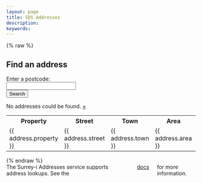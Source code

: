 ```yaml
---
layout: page
title: SDS Addresses
description: 
keywords: 
---
```


{% raw %}
<section ng-app="addressesApp" class="addresses-app">
  <div ng-controller="AddressesController as ctl">
    <h2>Find an address</h2>
    <form ng-submit="addressSearch(item, $event)" class="addresses-form">
      <label>Enter a postcode:</label>
      <div class="input-group row">
        <div class="columns large-9">
          <div class="row collapse">
            <div class="columns small-9">
              <input type="text" name="address_search" ng-model="addresses.search"/>
            </div>
            <div class="columns small-3">
              <button class="button postfix" ng-click="addressSearch(item, $event)">Search</button>
            </div>
          </div>
        </div>
      </div>
    </form>
    <div ng-cloak>
      <div class="columns large-9">
        <div ng-show="addresses.isShowMessage" data-alert class="alert-box warning round">
          No addresses could be found.
          <a href="#" class="close">&times;</a>
        </div>
      </div>
      <table ng-show="addresses.data.length > 0">
        <tr>
          <th>Property</th>
          <th>Street</th>
          <th>Town</th>
          <th>Area</th>
          <th>Postcode</th>
          <th>UPRN</th>
        </tr>
        <tr ng-repeat="address in addresses.data">
          <td>{{ address.property }}</td>
          <td>{{ address.street }}</td>
          <td>{{ address.town }}</td>
          <td>{{ address.area }}</td>
          <td>{{ address.postcode }}</td>
          <td>{{ address.uprn }}</td>
        </tr>
      </table>
    </div>
  </div>
</section>
{% endraw %}


<div class="columns large-9">
The Surrey-i Addresses service supports address lookups. See the <a href="{{ site.baseurl }}/documentation.html">docs</a> for more information.
</div>